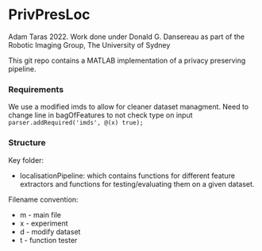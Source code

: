 # PrivPresLoc
Adam Taras 2022. Work done under Donald G. Dansereau as part of the Robotic Imaging Group, The University of Sydney

This git repo contains a MATLAB implementation of a privacy preserving pipeline. 

### Requirements

We use a modified imds to allow for cleaner dataset managment.
Need to change line in bagOfFeatures to not check type on input 
`parser.addRequired('imds', @(x) true);`

### Structure

Key folder:
- localisationPipeline: which contains functions for different feature extractors and functions for testing/evaluating them on a given dataset. 

Filename convention:
- m - main file
- x - experiment
- d - modify dataset
- t - function tester


